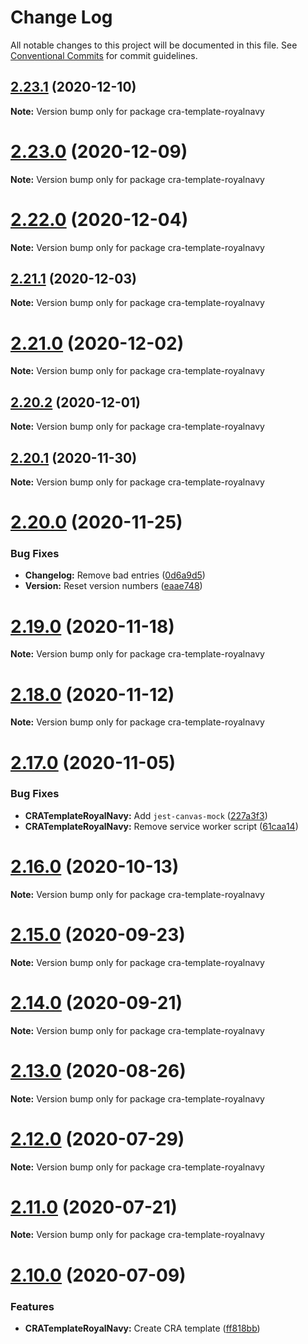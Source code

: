 # Change Log

All notable changes to this project will be documented in this file.
See [Conventional Commits](https://conventionalcommits.org) for commit guidelines.

## [2.23.1](https://github.com/royal-navy/design-system/compare/2.23.0...2.23.1) (2020-12-10)

**Note:** Version bump only for package cra-template-royalnavy





# [2.23.0](https://github.com/royal-navy/design-system/compare/2.22.0...2.23.0) (2020-12-09)

**Note:** Version bump only for package cra-template-royalnavy





# [2.22.0](https://github.com/royal-navy/design-system/compare/2.21.1...2.22.0) (2020-12-04)

**Note:** Version bump only for package cra-template-royalnavy





## [2.21.1](https://github.com/royal-navy/design-system/compare/2.21.0...2.21.1) (2020-12-03)

**Note:** Version bump only for package cra-template-royalnavy





# [2.21.0](https://github.com/royal-navy/design-system/compare/2.20.2...2.21.0) (2020-12-02)

**Note:** Version bump only for package cra-template-royalnavy





## [2.20.2](https://github.com/royal-navy/design-system/compare/2.20.1...2.20.2) (2020-12-01)

**Note:** Version bump only for package cra-template-royalnavy





## [2.20.1](https://github.com/royal-navy/design-system/compare/2.20.0...2.20.1) (2020-11-30)

**Note:** Version bump only for package cra-template-royalnavy





# [2.20.0](https://github.com/royal-navy/design-system/compare/2.19.0...2.20.0) (2020-11-25)


### Bug Fixes

* **Changelog:** Remove bad entries ([0d6a9d5](https://github.com/royal-navy/design-system/commit/0d6a9d53bbeae8972d88f06c1f2baefbb821fd73))
* **Version:** Reset version numbers ([eaae748](https://github.com/royal-navy/design-system/commit/eaae748d81fe46adb19ccb1de3008860c376d962))








# [2.19.0](https://github.com/royal-navy/design-system/compare/2.18.0...2.19.0) (2020-11-18)

**Note:** Version bump only for package cra-template-royalnavy





# [2.18.0](https://github.com/royal-navy/design-system/compare/2.17.0...2.18.0) (2020-11-12)

**Note:** Version bump only for package cra-template-royalnavy





# [2.17.0](https://github.com/royal-navy/design-system/compare/2.16.0...2.17.0) (2020-11-05)


### Bug Fixes

* **CRATemplateRoyalNavy:** Add `jest-canvas-mock` ([227a3f3](https://github.com/royal-navy/design-system/commit/227a3f36858299062193d45034d93795ffc09873))
* **CRATemplateRoyalNavy:** Remove service worker script ([61caa14](https://github.com/royal-navy/design-system/commit/61caa141ddd48e6c4bfa7a37af0347349083dec0))





# [2.16.0](https://github.com/royal-navy/design-system/compare/2.15.0...2.16.0) (2020-10-13)

**Note:** Version bump only for package cra-template-royalnavy





# [2.15.0](https://github.com/royal-navy/design-system/compare/2.14.0...2.15.0) (2020-09-23)

**Note:** Version bump only for package cra-template-royalnavy





# [2.14.0](https://github.com/royal-navy/design-system/compare/2.13.0...2.14.0) (2020-09-21)

**Note:** Version bump only for package cra-template-royalnavy





# [2.13.0](https://github.com/royal-navy/design-system/compare/2.12.0...2.13.0) (2020-08-26)

**Note:** Version bump only for package cra-template-royalnavy





# [2.12.0](https://github.com/royal-navy/design-system/compare/2.11.0...2.12.0) (2020-07-29)

**Note:** Version bump only for package cra-template-royalnavy





# [2.11.0](https://github.com/royal-navy/design-system/compare/2.10.0...2.11.0) (2020-07-21)

**Note:** Version bump only for package cra-template-royalnavy





# [2.10.0](https://github.com/royal-navy/design-system/compare/2.9.0...2.10.0) (2020-07-09)


### Features

* **CRATemplateRoyalNavy:** Create CRA template ([ff818bb](https://github.com/royal-navy/design-system/commit/ff818bbd816e7eab18eb4e77dc19b33a20283488))
